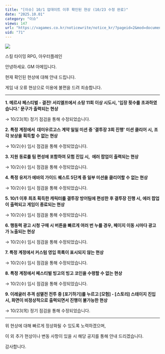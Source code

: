 ```yaml
---
title: "[이슈] 10/1 업데이트 이후 확인된 현상 (10/23 수정 완료)"
date: "2025.10.01"
category: "이슈"
views: 147
url: "https://vagames.co.kr/noticewrite/notice_kr/?pageid=2&mod=document&uid=71"
uid: "71"
---
```


![](/images/news/live/kr/71-6dea16fd.png)

스킬 타이밍 RPG, 아우터플레인

안녕하세요. GM 아메입니다.

  

현재 확인된 현상에 대해 안내 드립니다.

게임 내 오류 현상으로 이용에 불편을 드려 죄송합니다.

* * *

**1\. 메르샤 페스티벌 - 결전! 서리엘프에서 소탕 11회 이상 시도시, '입장 횟수를 초과하였습니다.' 문구가 출력되는 현상**

→ 10/23(목) 정기 점검을 통해 수정되었습니다.

**2\. 특정 계정에서  데미우르고스 계약 일일 미션 중 '결투장 3회 진행' 미션 클리어 시, 조각 보상을 획득할 수 없는 현상**

→ 10/2(수) 임시 점검을 통해 수정되었습니다.

**3\. 지원 동료를 팀 편성에 포함하여 모험 진입 시,  에러 팝업이 출력되는 현상**

→ 10/2(수) 임시 점검을 통해 수정되었습니다.

**4\. 특정 유저가 에바의 가이드 퀘스트 5단계 중 일부 미션을 클리어할 수 없는 현상**

→ 10/2(수) 임시 점검을 통해 수정되었습니다.

**5\. 10/1 이후 최초 획득한 캐릭터를 결투장 방어팀에 편성한 후 결투장 진행 시, 에러 팝업이 출력되고 게임이 종료되는 현상**

→ 10/2(수) 임시 점검을 통해 수정되었습니다.

**6\. 행동력 광고 시청 구매 시 버튼을 빠르게 여러 번 누를 경우, 페이지 이동 시마다 광고가 노출되는 현상**

→ 10/2(수) 임시 점검을 통해 수정되었습니다.

**7\. 특정 계정에서 커스텀 영입 목록이 표시되지 않는 현상**

→ 10/2(수) 임시 점검을 통해 수정되었습니다.

**8\. 특정 계정에서 페스티벌 빙고의 빙고 코인을 수령할 수 없는 현상**

→ 10/2(수) 임시 점검을 통해 수정되었습니다.

  

**9\. 이레귤러 추격 섬멸전 전투 중 \[포기하기\]를 누르고 \[모험\] - \[스토리\] 스테이지 진입 시, 화면이 비정상적으로 출력되면서 진행이 불가능한 현상**

→ 10/23(목) 정기 점검을 통해 수정되었습니다.

* * *

위 현상에 대해 빠르게 정상화될 수 있도록 노력하겠으며,

이 외 추가 현상이나 변동 사항이 있을 시 해당 공지를 통해 안내 드리겠습니다.

감사합니다.